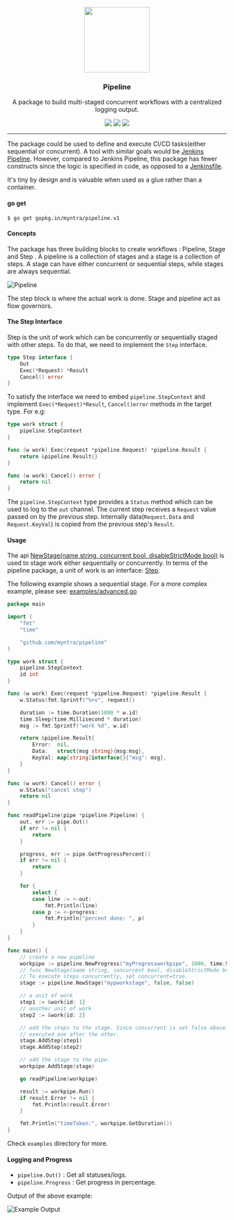 <p align="center">
  <img src="https://cdn.rawgit.com/myntra/pipeline/master/images/pipes.png" height="150" width="150" />
  <h3 align="center">Pipeline</h3>
  <p align="center">A package to build multi-staged concurrent workflows with a centralized logging output. </p>
  <p align="center">
    <a href="https://travis-ci.org/myntra/pipeline"><img src="https://travis-ci.org/myntra/pipeline.svg?branch=master"></a>
    <a href="https://godoc.org/github.com/myntra/pipeline"><img src="https://godoc.org/github.com/myntra/pipeline?status.svg"></a>
    <a href="https://goreportcard.com/report/github.com/myntra/pipeline"><img src="https://goreportcard.com/badge/github.com/myntra/pipeline"></a>
  </p>
</p>

---

The package could be used to define and execute CI/CD tasks(either sequential or concurrent). A tool with similar goals
would be [Jenkins Pipeline](https://jenkins.io/doc/book/pipeline/overview/). However, compared to Jenkins Pipeline, this package has
fewer constructs since the logic is specified in code, as opposed to a [Jenkinsfile](https://jenkins.io/doc/book/pipeline/jenkinsfile/).

It's tiny by design and is valuable when used as a glue rather than a container.

#### go get
```
$ go get gopkg.in/myntra/pipeline.v1
```

#### Concepts

 The package has three building blocks to create workflows : Pipeline, Stage and Step . A pipeline is a collection of stages and a stage is a
 collection of steps. A stage can have either concurrent or sequential steps, while stages are always sequential.

![Pipeline](https://cdn.rawgit.com/myntra/pipeline/master/images/pipeline.png)

The step block is where the actual work is done. Stage and pipeline act as flow governors.

#### The Step Interface

Step is the unit of work which can be concurrently or sequentially staged with other steps. To do that, we need to implement the
`Step` interface.

```go
type Step interface {
	Out
	Exec(*Request) *Result
	Cancel() error
}
```

To satisfy the interface we need to embed `pipeline.StepContext` and implement `Exec(*Request)*Result`, `Cancel()error` methods in the
target type. For e.g:

```go
type work struct {
	pipeline.StepContext
}

func (w work) Exec(request *pipeline.Request) *pipeline.Result {
	return &pipeline.Result{}
}

func (w work) Cancel() error {
	return nil
}
```

The `pipeline.StepContext` type provides a `Status` method which can be used to log to the `out` channel. The current step receives a
`Request` value passed on by the previous step. Internally data(`Request.Data` and `Request.KeyVal`) is copied from the previous step's
`Result`.

#### Usage

The api [NewStage(name string, concurrent bool, disableStrictMode bool)](https://godoc.org/github.com/myntra/pipeline#NewStage) is used to stage work either sequentially or concurrently. In terms of the pipeline package, a unit of work is an interface: [Step](https://godoc.org/github.com/myntra/pipeline#Step). 

The following example shows a sequential stage. For a more complex example, please see: [examples/advanced.go](https://github.com/myntra/pipeline/blob/master/examples/advanced.go)

```go
package main

import (
	"fmt"
	"time"

	"github.com/myntra/pipeline"
)

type work struct {
	pipeline.StepContext
	id int
}

func (w work) Exec(request *pipeline.Request) *pipeline.Result {
	w.Status(fmt.Sprintf("%+v", request))

	duration := time.Duration(1000 * w.id)
	time.Sleep(time.Millisecond * duration)
	msg := fmt.Sprintf("work %d", w.id)

	return &pipeline.Result{
		Error:  nil,
		Data:   struct{msg string}{msg:msg},
		KeyVal: map[string]interface{}{"msg": msg},
	}
}

func (w work) Cancel() error {
	w.Status("cancel step")
	return nil
}

func readPipeline(pipe *pipeline.Pipeline) {
	out, err := pipe.Out()
	if err != nil {
		return
	}

	progress, err := pipe.GetProgressPercent()
	if err != nil {
		return
	}

	for {
		select {
		case line := <-out:
			fmt.Println(line)
		case p := <-progress:
			fmt.Println("percent done: ", p)
		}
	}
}

func main() {
	// create a new pipeline
	workpipe := pipeline.NewProgress("myProgressworkpipe", 1000, time.Second*3)
	// func NewStage(name string, concurrent bool, disableStrictMode bool) *Stage
	// To execute steps concurrently, set concurrent=true.
	stage := pipeline.NewStage("mypworkstage", false, false)

	// a unit of work
	step1 := &work{id: 1}
	// another unit of work
	step2 := &work{id: 2}

	// add the steps to the stage. Since concurrent is set false above. The steps will be
	// executed one after the other.
	stage.AddStep(step1)
	stage.AddStep(step2)

	// add the stage to the pipe.
	workpipe.AddStage(stage)

	go readPipeline(workpipe)

	result := workpipe.Run()
	if result.Error != nil {
		fmt.Println(result.Error)
	}

	fmt.Println("timeTaken:", workpipe.GetDuration())
}

```

Check `examples` directory for more.



#### Logging and Progress

- `pipeline.Out()` : Get all statuses/logs.
- `pipeline.Progress` : Get progress in percentage.

Output of the above example:

![Example Output](https://cdn.rawgit.com/myntra/pipeline/master/images/simple_pipe_out.png)
